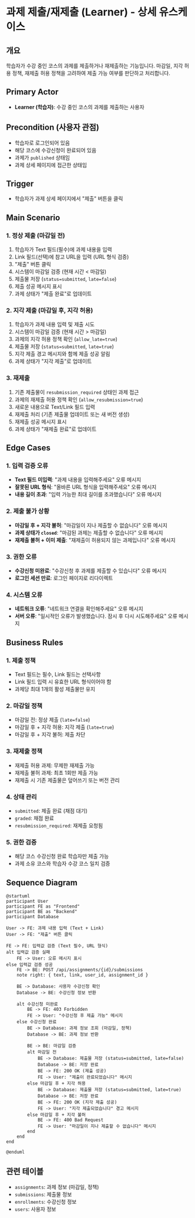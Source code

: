 # 과제 제출/재제출 (Learner) - 상세 유스케이스

## 개요
학습자가 수강 중인 코스의 과제를 제출하거나 재제출하는 기능입니다. 마감일, 지각 허용 정책, 재제출 허용 정책을 고려하여 제출 가능 여부를 판단하고 처리합니다.

## Primary Actor
- **Learner (학습자)**: 수강 중인 코스의 과제를 제출하는 사용자

## Precondition (사용자 관점)
- 학습자로 로그인되어 있음
- 해당 코스에 수강신청이 완료되어 있음
- 과제가 `published` 상태임
- 과제 상세 페이지에 접근한 상태임

## Trigger
- 학습자가 과제 상세 페이지에서 "제출" 버튼을 클릭

## Main Scenario

### 1. 정상 제출 (마감일 전)
1. 학습자가 Text 필드(필수)에 과제 내용을 입력
2. Link 필드(선택)에 참고 URL을 입력 (URL 형식 검증)
3. "제출" 버튼 클릭
4. 시스템이 마감일 검증 (현재 시간 < 마감일)
5. 제출물 저장 (`status=submitted`, `late=false`)
6. 제출 성공 메시지 표시
7. 과제 상태가 "제출 완료"로 업데이트

### 2. 지각 제출 (마감일 후, 지각 허용)
1. 학습자가 과제 내용 입력 및 제출 시도
2. 시스템이 마감일 검증 (현재 시간 > 마감일)
3. 과제의 지각 허용 정책 확인 (`allow_late=true`)
4. 제출물 저장 (`status=submitted`, `late=true`)
5. 지각 제출 경고 메시지와 함께 제출 성공 알림
6. 과제 상태가 "지각 제출"로 업데이트

### 3. 재제출
1. 기존 제출물이 `resubmission_required` 상태인 과제 접근
2. 과제의 재제출 허용 정책 확인 (`allow_resubmission=true`)
3. 새로운 내용으로 Text/Link 필드 입력
4. 재제출 처리 (기존 제출물 업데이트 또는 새 버전 생성)
5. 재제출 성공 메시지 표시
6. 과제 상태가 "재제출 완료"로 업데이트

## Edge Cases

### 1. 입력 검증 오류
- **Text 필드 미입력**: "과제 내용을 입력해주세요" 오류 메시지
- **잘못된 URL 형식**: "올바른 URL 형식을 입력해주세요" 오류 메시지
- **내용 길이 초과**: "입력 가능한 최대 길이를 초과했습니다" 오류 메시지

### 2. 제출 불가 상황
- **마감일 후 + 지각 불허**: "마감일이 지나 제출할 수 없습니다" 오류 메시지
- **과제 상태가 `closed`**: "마감된 과제는 제출할 수 없습니다" 오류 메시지
- **재제출 불허 + 이미 제출**: "재제출이 허용되지 않는 과제입니다" 오류 메시지

### 3. 권한 오류
- **수강신청 미완료**: "수강신청 후 과제를 제출할 수 있습니다" 오류 메시지
- **로그인 세션 만료**: 로그인 페이지로 리다이렉트

### 4. 시스템 오류
- **네트워크 오류**: "네트워크 연결을 확인해주세요" 오류 메시지
- **서버 오류**: "일시적인 오류가 발생했습니다. 잠시 후 다시 시도해주세요" 오류 메시지

## Business Rules

### 1. 제출 정책
- Text 필드는 필수, Link 필드는 선택사항
- Link 필드 입력 시 유효한 URL 형식이어야 함
- 과제당 최대 1개의 활성 제출물만 유지

### 2. 마감일 정책
- 마감일 전: 정상 제출 (`late=false`)
- 마감일 후 + 지각 허용: 지각 제출 (`late=true`)
- 마감일 후 + 지각 불허: 제출 차단

### 3. 재제출 정책
- 재제출 허용 과제: 무제한 재제출 가능
- 재제출 불허 과제: 최초 1회만 제출 가능
- 재제출 시 기존 제출물은 덮어쓰기 또는 버전 관리

### 4. 상태 관리
- `submitted`: 제출 완료 (채점 대기)
- `graded`: 채점 완료
- `resubmission_required`: 재제출 요청됨

### 5. 권한 검증
- 해당 코스 수강신청 완료 학습자만 제출 가능
- 과제 소유 코스와 학습자 수강 코스 일치 검증

## Sequence Diagram

```plantuml
@startuml
participant User
participant FE as "Frontend"
participant BE as "Backend"
participant Database

User -> FE: 과제 내용 입력 (Text + Link)
User -> FE: "제출" 버튼 클릭

FE -> FE: 입력값 검증 (Text 필수, URL 형식)
alt 입력값 검증 실패
    FE -> User: 오류 메시지 표시
else 입력값 검증 성공
    FE -> BE: POST /api/assignments/{id}/submissions
    note right: { text, link, user_id, assignment_id }
    
    BE -> Database: 사용자 수강신청 확인
    Database -> BE: 수강신청 정보 반환
    
    alt 수강신청 미완료
        BE -> FE: 403 Forbidden
        FE -> User: "수강신청 후 제출 가능" 메시지
    else 수강신청 완료
        BE -> Database: 과제 정보 조회 (마감일, 정책)
        Database -> BE: 과제 정보 반환
        
        BE -> BE: 마감일 검증
        alt 마감일 전
            BE -> Database: 제출물 저장 (status=submitted, late=false)
            Database -> BE: 저장 완료
            BE -> FE: 200 OK (제출 성공)
            FE -> User: "제출이 완료되었습니다" 메시지
        else 마감일 후 + 지각 허용
            BE -> Database: 제출물 저장 (status=submitted, late=true)
            Database -> BE: 저장 완료
            BE -> FE: 200 OK (지각 제출 성공)
            FE -> User: "지각 제출되었습니다" 경고 메시지
        else 마감일 후 + 지각 불허
            BE -> FE: 400 Bad Request
            FE -> User: "마감일이 지나 제출할 수 없습니다" 메시지
        end
    end
end

@enduml
```

## 관련 테이블
- `assignments`: 과제 정보 (마감일, 정책)
- `submissions`: 제출물 정보
- `enrollments`: 수강신청 정보
- `users`: 사용자 정보
